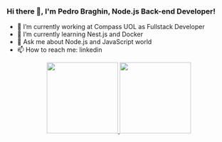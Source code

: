 ### Hi there 👋, I'm Pedro Braghin, Node.js Back-end Developer!

- 🔭 I’m currently working at Compass UOL as Fullstack Developer
- 🌱 I’m currently learning Nest.js and Docker
- 💬 Ask me about Node.js and JavaScript world
- 📫 How to reach me: linkedin

<html>
  <div align="center">
    <a href="https://github.com/pedrobraghin">
    <img height="160em" src="https://github-readme-stats.vercel.app/api?username=pedrobraghin&show_icons=true&theme=dracula"/>
    <img height="160em" src="https://github-readme-stats.vercel.app/api/top-langs/?username=pedrobraghin&layout=compact&langs_count=7&theme=dracula"/>
</div>
</html>

